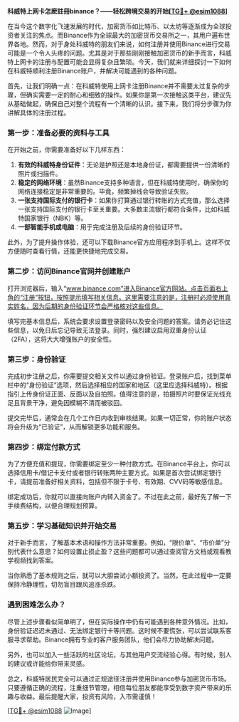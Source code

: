 **科威特上网卡怎麽註冊binance？——轻松跨境交易的开始[[TG💪+ @esim1088](https://t.me/s/esim1088)]**

在当今这个数字化飞速发展的时代，加密货币如比特币、以太坊等逐渐成为全球投资者关注的焦点。而Binance作为全球最大的加密货币交易所之一，其用户遍布世界各地。然而，对于身处科威特的朋友们来说，如何注册并使用Binance进行交易可能是一个令人头疼的问题。尤其是对于那些刚刚接触加密货币的新手而言，科威特上网卡的注册与配置可能会显得复杂且繁琐。今天，我们就来详细探讨一下如何在科威特顺利注册Binance账户，并解决可能遇到的各种问题。

首先，让我们明确一点：在科威特使用上网卡注册Binance并不需要太过复杂的步骤，但确实需要一定的耐心和细致的操作。如果你是第一次接触这类平台，建议先从基础做起，确保自己对整个流程有一个清晰的认识。接下来，我们将分步骤为你讲解具体的注册过程。

### 第一步：准备必要的资料与工具

在开始之前，你需要准备好以下几样东西：

1. **有效的科威特身份证件**：无论是护照还是本地身份证，都需要提供一份清晰的照片或扫描件。
2. **稳定的网络环境**：虽然Binance支持多种语言，但在科威特使用时，确保你的网络连接稳定是非常重要的。毕竟，频繁掉线会导致验证失败。
3. **一张支持国际支付的银行卡**：如果你打算通过银行转账的方式充值，那么选择一张支持国际支付的银行卡至关重要。大多数主流银行都符合条件，比如科威特国家银行（NBK）等。
4. **一部智能手机或电脑**：用于完成注册及后续的身份验证环节。

此外，为了提升操作体验，还可以下载Binance官方应用程序到手机上。这样不仅方便随时查看行情，还能更快捷地完成交易。

### 第二步：访问Binance官网并创建账户

打开浏览器后，输入“www.binance.com”进入Binance官方网站。点击页面右上角的“注册”按钮，按照提示填写相关信息。这里需要注意的是，注册时必须使用真实姓名，因为后期的身份验证环节会严格核对这些信息。

填写完基本信息后，系统会要求设置登录密码以及安全问题的答案。请务必记住这些信息，以免日后忘记导致无法登录。同时，强烈建议启用双重身份认证（2FA），这将大大增强账户的安全性。

### 第三步：身份验证

完成初步注册之后，你需要提交相关文件以通过身份验证。登录账户后，找到菜单栏中的“身份验证”选项，然后选择相应的国家和地区（这里应选择科威特）。根据指引上传身份证正面、反面以及自拍照。值得注意的是，拍摄照片时要保证光线充足且背景干净，避免因模糊不清而被驳回。

提交完毕后，通常会在几个工作日内收到审核结果。如果一切正常，你的账户状态将会升级为“已验证”，从而解锁更多功能和服务。

### 第四步：绑定付款方式

为了方便充值和提现，你需要绑定至少一种付款方式。在Binance平台上，你可以选择信用卡/借记卡支付或者银行转账两种主要方式。如果是首次尝试绑定银行卡，请提前准备好相关资料，包括但不限于卡号、有效期、CVV码等敏感信息。

绑定成功后，你就可以直接向账户内转入资金了。不过在此之前，最好先了解一下手续费结构，以便合理规划预算。

### 第五步：学习基础知识并开始交易

对于新手而言，了解基本术语和操作方法非常重要。例如，“限价单”、“市价单”分别代表什么意思？如何设置止损止盈？这些问题都可以通过查阅官方文档或观看教学视频找到答案。

当你熟悉了基本规则之后，就可以大胆尝试小额投资了。当然，在此过程中一定要保持冷静理性，切勿盲目跟风追涨杀跌。

### 遇到困难怎么办？

尽管上述步骤看似简单明了，但在实际操作中仍有可能遇到各种意外情况。比如，身份验证迟迟未通过、无法绑定银行卡等问题。这时候不要慌张，可以尝试联系客服寻求帮助。Binance拥有专业的客户服务团队，他们会尽力协助解决问题。

另外，也可以加入一些活跃的社区论坛，与其他用户交流经验心得。有时候，别人的建议或许能给你带来灵感。

总之，科威特居民完全可以通过正规途径注册并使用Binance参与加密货币市场。只要遵循正确的流程，注重细节管理，相信每位朋友都能享受到数字资产带来的乐趣与收益。最后提醒大家，投资有风险，入市需谨慎！

[[TG💪+ @esim1088](https://t.me/s/esim1088) ![Image](https://i.postimg.cc/4NQfJmqS/Snipaste-2025-05-13-00-14-12.png)]